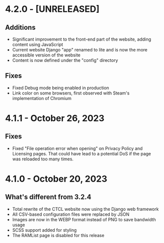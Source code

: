 # 4.2.0 - [UNRELEASED]

## Additions

- Significant improvement to the front-end part of the website, adding content using JavaScript
- Current website Django "app" renamed to lite and is now the more accessible version of the website
- Content is now defined under the "config" directory

## Fixes

- Fixed Debug mode being enabled in production
- Link color on some browsers, first observed with Steam's implementation of Chromium

# 4.1.1 - October 26, 2023

## Fixes

- Fixed "File operation error when opening" on Privacy Policy and Licensing pages. That could have lead to a potential DoS if the page was reloaded too many times.

# 4.1.0 - October 20, 2023

## What's different from 3.2.4

- Total rewrite of the CTCL website now using the Django web framework
- All CSV-based configuration files were replaced by JSON
- Images are now in the WEBP format instead of PNG to save bandwidth usage
- SCSS support added for styling
- The RAMList page is disabled for this release
